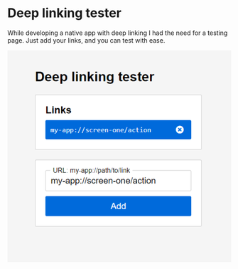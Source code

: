 # Deep linking tester

While developing a native app with deep linking I had the need for a testing page.
Just add your links, and you can test with ease.

[![Deep linking test](./assets/Screenshot.PNG)](https://www.chapp.io/deeplinking)
